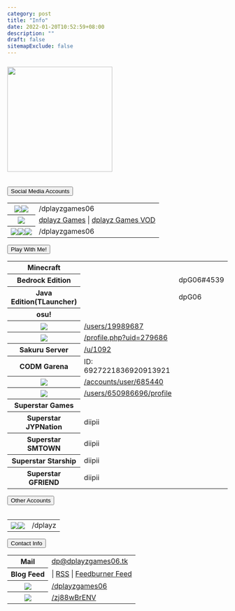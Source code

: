 ```yaml
---
category: post
title: "Info"
date: 2022-01-20T10:52:59+08:00
description: ""
draft: false
sitemapExclude: false
---
```

<div id="pagecontent border">
			<div class="pagetitle padding-pagetitle">
			</div>
			<img src="/images/logo.png" width="240px" class="style-exclude"style="margin-top:2%;">	
		</div>
		<br>
		<br>
		<button type="button" class="collapsible">Social Media Accounts</button>
			<div class="content">
				<table style="margin-left:auto; margin-right:auto;" class="no-table-border">
					<tr><th><a href="https://facebook.com/dplayzgames06" target="_parent"><img src="/images/fb.png"></a><a href="https://twitch.tv/dplayzgames06" target="_parent"><img src="/images/twch.png"></a></th><td>/dplayzgames06</td></tr>
					<tr><th><img src="/images/yt.png"></th><td><a href="https://youtube.com/channel/UCNTjCvAvlLzmEKIZQ5BpoGQ" target="_parent">dplayz Games</a> | <a href="https://youtube.com/channel/UCRYtnbYg1N9AKS7LQ88N5Qg" target="_parent">dplayz Games VOD</a></td>
					<tr><th><a href="https://twitter.com/dplayzgames06" target="_parent"><img src="/images/twt.png"></a><a href="https://tiktok.com/dplayzgames06" target="_parent"><img src="/images/tktk.png"></a><a href="https://instagram.com/dplayzgames06" target="_parent"><img src="/images/ig.png"></a></th><td>/dplayzgames06</td></tr>
				</table>
			</div>
		<button type="button" class="collapsible">Play With Me!</button>
			<div class="content">
				<table style="margin-left:auto; margin-right:auto;" class="no-table-border">
					<tr><th>Minecraft</th></tr>
					<tr style="border-top:none; border-bottom:none;"><th>Bedrock Edition</th><td><td>dpG06#4539</td></tr>
					<tr style="border-top:none;"><th>Java Edition(TLauncher)</th><td><td>dpG06</td></tr>
					<tr><th>osu!</th></tr>
					<tr style="border-top:none; border-bottom:none;"><th><img src="/images/osu.png"></th><td><a href="https://osu.ppy.sh/users/19989687">/users/19989687</a></td></tr>
					<tr style="border-top:none; border-bottom:none;"><th><img src="/images/osudroid.png"></th><td><a href="https://ops.dgsrz.com/profile.php?uid=279686">/profile.php?uid=279686</a></td></tr>
					<tr style="border-top:none;"><th>Sakuru Server</th><td><a href="https://sakuru.pw/u/1092">/u/1092</a></td></tr>
					<tr><th>CODM Garena</th><td>ID: 6927221836920913921</td></tr>
					<tr><th><img src="/images/malody.png"></th><td><a href="http://m.mugzone.net/accounts/user/685440">/accounts/user/685440</a></td></tr>
					<tr><th><img src="/images/rblx.png"></th><td><a href="https://www.roblox.com/users/650986696/profile">/users/650986696/profile</a></td></tr>
					<tr><th>Superstar Games</th></tr>
					<tr style="border-top:none; border-bottom:none;"><th>Superstar JYPNation</th><td>diipii</td></tr>
					<tr style="border-top:none; border-bottom:none;"><th>Superstar SMTOWN</th><td>diipii</td></tr>
					<tr style="border-top:none; border-bottom:none;"><th>Superstar Starship</th><td>diipii</td></tr>
					<tr style="border-top:none;"><th>Superstar GFRIEND</th><td>diipii</td></tr>
				</table>
			</div>
		<button type="button" class="collapsible">Other Accounts</button>
			<div class="content">
  				<table style="margin-left:auto; margin-right:auto;" class="no-table-border">
					<tr><th><a href="https://github.com/dplayz" target="_parent"><img src="/images/gh.png"></a><a href="https://gitlab.com/dplayz" target="_parent"><img src="/images/glb.png"></a></th><td>/dplayz</td>
				</table>
			</div>
		<button type="button" class="collapsible" id="contact-info">Contact Info</button>
				<div class="content">
					<table style="margin-left:auto; margin-right:auto;" class="no-table-border">
						<tr><th>Mail</th><td><a href="mailto:dp@dplayzgames06.tk">dp@dplayzgames06.tk</a></td></tr>
						<tr><th>Blog Feed</th><td>| <a href="/blog/index.xml">RSS</a> | <a href="http://feeds.feedburner.com/dplayzgamesblog">Feedburner Feed</a></td></tr>
						<tr><th><img src="../images/msgr.png"></th><td><a href="http://m.me/dplayzgames06">/dplayzgames06</a></td></tr>
						<tr><th><img src="../images/dscrd.png"></th><td><a href="https://discord.gg/zj88wBrENV">/zj88wBrENV</a></td></tr>
					</table>
				</div>	
				<!--Script for collapsable content. Will be moved into a separate file-->
			<script>
				var coll = document.getElementsByClassName("collapsible");
				var i;
					for (i = 0; i < coll.length; i++) {
					coll[i].addEventListener("click", function() {
					this.classList.toggle("active");
					var content = this.nextElementSibling;
						if (content.style.display === "block") {
							content.style.display = "none";
						} else {
							content.style.display = "block";
						}
					});
				}
			</script>
		<br>
		<br>
		<br>
		<br>
		<br>
		</div>
